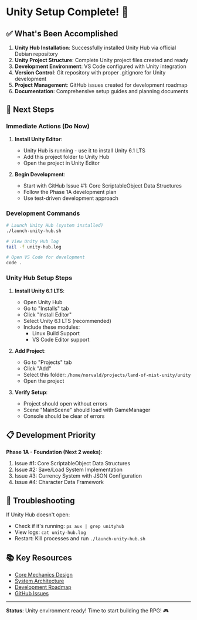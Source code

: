 # Unity Setup Complete! 🎉

## ✅ What's Been Accomplished

1. **Unity Hub Installation**: Successfully installed Unity Hub via official Debian repository
2. **Unity Project Structure**: Complete Unity project files created and ready
3. **Development Environment**: VS Code configured with Unity integration
4. **Version Control**: Git repository with proper .gitignore for Unity development
5. **Project Management**: GitHub issues created for development roadmap
6. **Documentation**: Comprehensive setup guides and planning documents

## 🚀 Next Steps

### Immediate Actions (Do Now)

1. **Install Unity Editor**:
   - Unity Hub is running - use it to install Unity 6.1 LTS
   - Add this project folder to Unity Hub
   - Open the project in Unity Editor

2. **Begin Development**:
   - Start with GitHub Issue #1: Core ScriptableObject Data Structures
   - Follow the Phase 1A development plan
   - Use test-driven development approach

### Development Commands

```bash
# Launch Unity Hub (system installed)
./launch-unity-hub.sh

# View Unity Hub log
tail -f unity-hub.log

# Open VS Code for development
code .
```

### Unity Hub Setup Steps

1. **Install Unity 6.1 LTS**:
   - Open Unity Hub
   - Go to "Installs" tab
   - Click "Install Editor"
   - Select Unity 6.1 LTS (recommended)
   - Include these modules:
     - Linux Build Support
     - VS Code Editor support

2. **Add Project**:
   - Go to "Projects" tab
   - Click "Add"
   - Select this folder: `/home/norvald/projects/land-of-mist-unity/unity`
   - Open the project

3. **Verify Setup**:
   - Project should open without errors
   - Scene "MainScene" should load with GameManager
   - Console should be clear of errors

## 📋 Development Priority

**Phase 1A - Foundation (Next 2 weeks)**:

1. Issue #1: Core ScriptableObject Data Structures
2. Issue #2: Save/Load System Implementation
3. Issue #3: Currency System with JSON Configuration
4. Issue #4: Character Data Framework

## 🔧 Troubleshooting

If Unity Hub doesn't open:

- Check if it's running: `ps aux | grep unityhub`
- View logs: `cat unity-hub.log`
- Restart: Kill processes and run `./launch-unity-hub.sh`

## 📚 Key Resources

- [Core Mechanics Design](Planning/GameDesign/core-mechanics.md)
- [System Architecture](Planning/Technical/system-architecture.md)
- [Development Roadmap](Planning/Production/development-roadmap.md)
- [GitHub Issues](https://github.com/norvaldb/land-of-mist-unity/issues)

---

**Status**: Unity environment ready! Time to start building the RPG! 🎮
